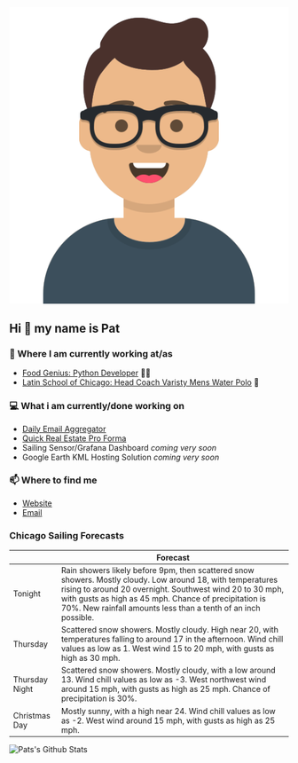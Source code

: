 [![Social banner for p-j-falconer](https://raw.githubusercontent.com/P-J-FALCONER/P-J-FALCONER/master/assets/avataaars.svg)](https://patfalconer.com/)
## Hi :wave: my name is Pat

### 💼 Where I am currently working at/as
- [Food Genius: Python Developer](https://getfoodgenius.com/) 🍔🐍
- [Latin School of Chicago: Head Coach Varisty Mens Water Polo](https://www.latinschool.org/) 🤽


### 💻 What i am currently/done working on
 - [Daily Email Aggregator](https://github.com/P-J-FALCONER/dott_daily_mail)
 - [Quick Real Estate Pro Forma](https://github.com/P-J-FALCONER/henry)
 - Sailing Sensor/Grafana Dashboard *coming very soon*
 - Google Earth KML Hosting Solution *coming very soon*

### 📫 Where to find me
 - [Website](https://patfalconer.com/)
 - [Email](mailto:patrick.j.falconer@gmail.com)


### Chicago Sailing Forecasts
|   | Forecast  |
|---|---|
| Tonight | Rain showers likely before 9pm, then scattered snow showers. Mostly cloudy. Low around 18, with temperatures rising to around 20 overnight. Southwest wind 20 to 30 mph, with gusts as high as 45 mph. Chance of precipitation is 70%. New rainfall amounts less than a tenth of an inch possible. |
| Thursday | Scattered snow showers. Mostly cloudy. High near 20, with temperatures falling to around 17 in the afternoon. Wind chill values as low as 1. West wind 15 to 20 mph, with gusts as high as 30 mph. |
| Thursday Night | Scattered snow showers. Mostly cloudy, with a low around 13. Wind chill values as low as -3. West northwest wind around 15 mph, with gusts as high as 25 mph. Chance of precipitation is 30%. |
| Christmas Day | Mostly sunny, with a high near 24. Wind chill values as low as -2. West wind around 15 mph, with gusts as high as 25 mph. |

![Pats's Github Stats](https://github-readme-stats.vercel.app/api?username=p-j-falconer&show_icons=true&theme=radical)
